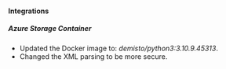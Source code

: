 
#### Integrations
##### Azure Storage Container
- Updated the Docker image to: *demisto/python3:3.10.9.45313*.
- Changed the XML parsing to be more secure.
